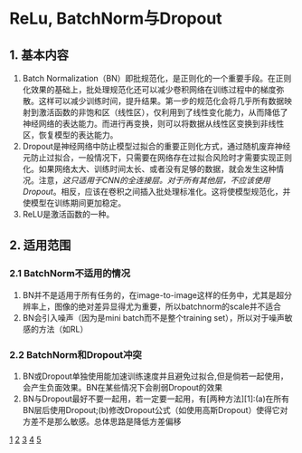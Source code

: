 # ReLu, BatchNorm与Dropout

## 1. 基本内容

1. Batch Normalization（BN）即批规范化，是正则化的一个重要手段。在正则化效果的基础上，批处理规范化还可以减少卷积网络在训练过程中的梯度弥散。这样可以减少训练时间，提升结果。第一步的规范化会将几乎所有数据映射到激活函数的非饱和区（线性区），仅利用到了线性变化能力，从而降低了神经网络的表达能力。而进行再变换，则可以将数据从线性区变换到非线性区，恢复模型的表达能力。
2. Dropout是神经网络中防止模型过拟合的重要正则化方式，通过随机废弃神经元防止过拟合，一般情况下，只需要在网络存在过拟合风险时才需要实现正则化。如果网络太大、训练时间太长、或者没有足够的数据，就会发生这种情况。注意，*这只适用于CNN的全连接层。对于所有其他层，不应该使用Dropout*。相反，应该在卷积之间插入批处理标准化。这将使模型规范化，并使模型在训练期间更加稳定。
3. ReLU是激活函数的一种。

## 2. 适用范围

### 2.1 BatchNorm不适用的情况

1. BN并不是适用于所有任务的，在image-to-image这样的任务中，尤其是超分辨率上，图像的绝对差异显得尤为重要，所以batchnorm的scale并不适合
2. BN会引入噪声（因为是mini batch而不是整个training set），所以对于噪声敏感的方法（如RL）

### 2.2 BatchNorm和Dropout冲突

1. BN或Dropout单独使用能加速训练速度并且避免过拟合,但是倘若一起使用，会产生负面效果。BN在某些情况下会削弱Dropout的效果
2. BN与Dropout最好不要一起用，若一定要一起用，有[两种方法][1]:(a)在所有BN层后使用Dropout;(b)修改Dropout公式（如使用高斯Dropout）使得它对方差不是那么敏感。总体思路是降低方差偏移

[1](https://zhuanlan.zhihu.com/p/33101420)
[2](https://zhuanlan.zhihu.com/p/33173246)
[3](https://zhuanlan.zhihu.com/p/61725100)
[4](https://zhuanlan.zhihu.com/p/32230623)
[5](https://blog.csdn.net/clearch/article/details/80266622)